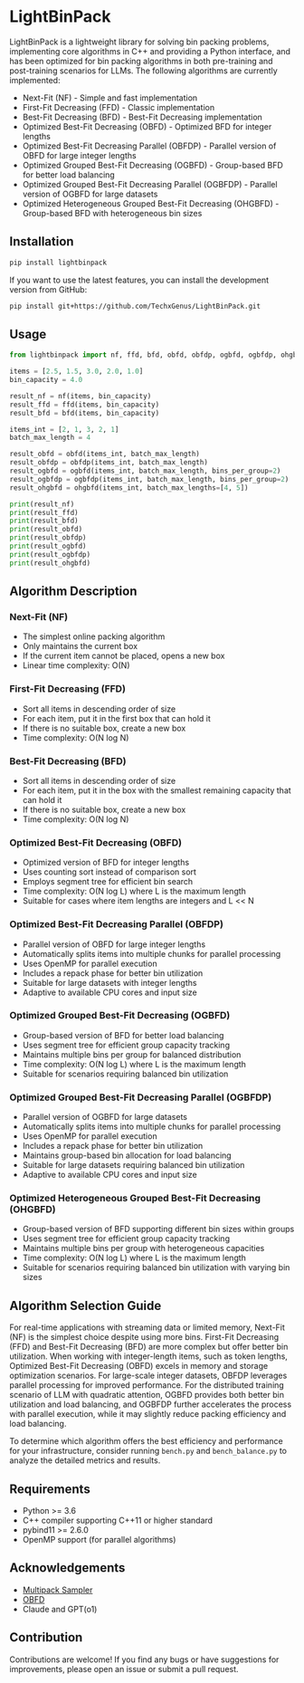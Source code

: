 # LightBinPack

LightBinPack is a lightweight library for solving bin packing problems, implementing core algorithms in C++ and providing a Python interface, and has been optimized for bin packing algorithms in both pre-training and post-training scenarios for LLMs. The following algorithms are currently implemented:

- Next-Fit (NF) - Simple and fast implementation
- First-Fit Decreasing (FFD) - Classic implementation
- Best-Fit Decreasing (BFD) - Best-Fit Decreasing implementation
- Optimized Best-Fit Decreasing (OBFD) - Optimized BFD for integer lengths
- Optimized Best-Fit Decreasing Parallel (OBFDP) - Parallel version of OBFD for large integer lengths
- Optimized Grouped Best-Fit Decreasing (OGBFD) - Group-based BFD for better load balancing
- Optimized Grouped Best-Fit Decreasing Parallel (OGBFDP) - Parallel version of OGBFD for large datasets
- Optimized Heterogeneous Grouped Best-Fit Decreasing (OHGBFD) - Group-based BFD with heterogeneous bin sizes

## Installation

```bash
pip install lightbinpack
```

If you want to use the latest features, you can install the development version from GitHub:

```bash
pip install git+https://github.com/TechxGenus/LightBinPack.git
```

## Usage

```python
from lightbinpack import nf, ffd, bfd, obfd, obfdp, ogbfd, ogbfdp, ohgbfd

items = [2.5, 1.5, 3.0, 2.0, 1.0]
bin_capacity = 4.0

result_nf = nf(items, bin_capacity)
result_ffd = ffd(items, bin_capacity)
result_bfd = bfd(items, bin_capacity)

items_int = [2, 1, 3, 2, 1]
batch_max_length = 4

result_obfd = obfd(items_int, batch_max_length)
result_obfdp = obfdp(items_int, batch_max_length)
result_ogbfd = ogbfd(items_int, batch_max_length, bins_per_group=2)
result_ogbfdp = ogbfdp(items_int, batch_max_length, bins_per_group=2)
result_ohgbfd = ohgbfd(items_int, batch_max_lengths=[4, 5])

print(result_nf)
print(result_ffd)
print(result_bfd)
print(result_obfd)
print(result_obfdp)
print(result_ogbfd)
print(result_ogbfdp)
print(result_ohgbfd)
```

## Algorithm Description

### Next-Fit (NF)
- The simplest online packing algorithm
- Only maintains the current box
- If the current item cannot be placed, opens a new box
- Linear time complexity: O(N)

### First-Fit Decreasing (FFD)
- Sort all items in descending order of size
- For each item, put it in the first box that can hold it
- If there is no suitable box, create a new box
- Time complexity: O(N log N)

### Best-Fit Decreasing (BFD)
- Sort all items in descending order of size
- For each item, put it in the box with the smallest remaining capacity that can hold it
- If there is no suitable box, create a new box
- Time complexity: O(N log N)

### Optimized Best-Fit Decreasing (OBFD)
- Optimized version of BFD for integer lengths
- Uses counting sort instead of comparison sort
- Employs segment tree for efficient bin search
- Time complexity: O(N log L) where L is the maximum length
- Suitable for cases where item lengths are integers and L << N

### Optimized Best-Fit Decreasing Parallel (OBFDP)
- Parallel version of OBFD for large integer lengths
- Automatically splits items into multiple chunks for parallel processing
- Uses OpenMP for parallel execution
- Includes a repack phase for better bin utilization
- Suitable for large datasets with integer lengths
- Adaptive to available CPU cores and input size

### Optimized Grouped Best-Fit Decreasing (OGBFD)
- Group-based version of BFD for better load balancing
- Uses segment tree for efficient group capacity tracking
- Maintains multiple bins per group for balanced distribution
- Time complexity: O(N log L) where L is the maximum length
- Suitable for scenarios requiring balanced bin utilization

### Optimized Grouped Best-Fit Decreasing Parallel (OGBFDP)
- Parallel version of OGBFD for large datasets
- Automatically splits items into multiple chunks for parallel processing
- Uses OpenMP for parallel execution
- Includes a repack phase for better bin utilization
- Maintains group-based bin allocation for load balancing
- Suitable for large datasets requiring balanced bin utilization
- Adaptive to available CPU cores and input size

### Optimized Heterogeneous Grouped Best-Fit Decreasing (OHGBFD)
- Group-based version of BFD supporting different bin sizes within groups
- Uses segment tree for efficient group capacity tracking
- Maintains multiple bins per group with heterogeneous capacities
- Time complexity: O(N log L) where L is the maximum length
- Suitable for scenarios requiring balanced bin utilization with varying bin sizes

## Algorithm Selection Guide

For real-time applications with streaming data or limited memory, Next-Fit (NF) is the simplest choice despite using more bins. First-Fit Decreasing (FFD) and Best-Fit Decreasing (BFD) are more complex but offer better bin utilization. When working with integer-length items, such as token lengths, Optimized Best-Fit Decreasing (OBFD) excels in memory and storage optimization scenarios. For large-scale integer datasets, OBFDP leverages parallel processing for improved performance. For the distributed training scenario of LLM with quadratic attention, OGBFD provides both better bin utilization and load balancing, and OGBFDP further accelerates the process with parallel execution, while it may slightly reduce packing efficiency and load balancing.

To determine which algorithm offers the best efficiency and performance for your infrastructure, consider running `bench.py` and `bench_balance.py` to analyze the detailed metrics and results.

## Requirements

- Python >= 3.6
- C++ compiler supporting C++11 or higher standard
- pybind11 >= 2.6.0
- OpenMP support (for parallel algorithms)

## Acknowledgements

- [Multipack Sampler](https://github.com/imoneoi/multipack_sampler)
- [OBFD](https://arxiv.org/abs/2404.10830)
- Claude and GPT(o1)

## Contribution

Contributions are welcome! If you find any bugs or have suggestions for improvements, please open an issue or submit a pull request.
